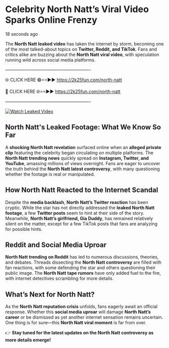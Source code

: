 # Celebrity North Natt’s Viral Video Sparks Online Frenzy

18 seconds ago

The **North Natt leaked video** has taken the internet by storm, becoming one of the most talked-about topics on **Twitter, Reddit, and TikTok**. Fans and critics alike are buzzing about the **North Natt viral video**, with speculation running wild across social media platforms.

———————————————————-

🌐 CLICK HERE 🟢==►► https://2k25fun.com/north-natt

🔴 CLICK HERE 🌐==►► https://2k25fun.com/north-natt

———————————————————-

[![Watch Leaked Video](https://miro.medium.com/v2/resize:fit:828/format:webp/1*cilzJN44JGOrTw9NJCrNHA.gif "Watch Leaked Video")](https://2k25fun.com/north-natt)

## **North Natt's Leaked Footage: What We Know So Far**  
A **shocking North Natt revelation** surfaced online when an **alleged private clip** featuring the celebrity began circulating on multiple platforms. The **North Natt trending news** quickly spread on **Instagram, Twitter, and YouTube**, amassing millions of views overnight. Fans are eager to uncover the truth behind the **North Natt latest controversy**, with many questioning whether the footage is real or manipulated.  

## **How North Natt Reacted to the Internet Scandal**  
Despite the **media backlash**, **North Natt’s Twitter reaction** has been cryptic. While the star has not directly addressed the **leaked North Natt footage**, a few **Twitter posts** seem to hint at their side of the story. Meanwhile, **North Natt’s girlfriend, Gia Duddy**, has remained relatively silent on the matter, except for a few TikTok posts that fans are analyzing for possible hints.  

## **Reddit and Social Media Uproar**  
**North Natt trending on Reddit** has led to numerous discussions, theories, and debates. Threads dissecting the **North Natt controversy** are filled with fan reactions, with some defending the star and others questioning their public image. The **North Natt tape rumors** have only added fuel to the fire, with internet detectives scrambling for more details.  

## **What’s Next for North Natt?**  
As the **North Natt reputation crisis** unfolds, fans eagerly await an official response. Whether this **social media uproar** will damage **North Natt’s career** or be dismissed as yet another internet sensation remains uncertain. One thing is for sure—this **North Natt viral moment** is far from over.  

👉 **Stay tuned for the latest updates on the North Natt controversy as more details emerge!**  